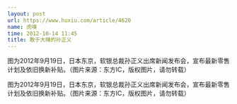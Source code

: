```yaml
---
layout: post
url: https://www.huxiu.com/article/4620
name: 虎嗅
time: 2012-10-14 11:45
title: 敢于大赌的孙正义
---
```

图为2012年9月19日，日本东京，软银总裁孙正义出席新闻发布会，宣布最新零售计划及依旧换新补贴。（图片来源：东方IC，版权图片，请勿转载）

图为2012年9月19日，日本东京，软银总裁孙正义出席新闻发布会，宣布最新零售计划及依旧换新补贴。（图片来源：东方IC，版权图片，请勿转载）

